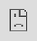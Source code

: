 ```yaml
---
layout: HackTheBox
title:  "HackTheBox - Jail"
date:   2021-02-06 13:10:00 +0000
categories: Walkthrough HackTheBox
---
```

<p style="font-family:arial;">HackTheBox Jail<br><br>
</p>
<iframe src="https://drive.google.com/file/d/1wgeNp_6aXzzottX1HGSmMi3mQAT6h37S/preview" style="position:fixed; top:0px; left:0px; bottom:0px; right:0px; width:100%; height:100%; border:none; margin:0; padding:0; overflow:hidden; z-index:999999;"></iframe>
